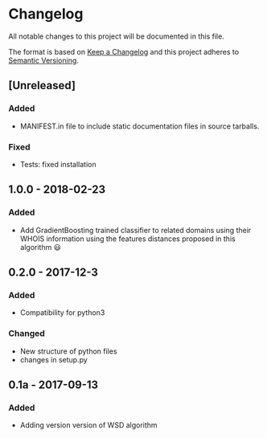 # Changelog
All notable changes to this project will be documented in this file.

The format is based on [Keep a Changelog](http://keepachangelog.com/en/1.0.0/)
and this project adheres to [Semantic Versioning](http://semver.org/spec/v2.0.0.html).

## [Unreleased]
### Added
- MANIFEST.in file to include static documentation files in source tarballs.

### Fixed
- Tests: fixed installation

## 1.0.0 - 2018-02-23
### Added
- Add GradientBoosting trained classifier to related domains using their WHOIS information
 using the features distances proposed in this algorithm 😃 

## 0.2.0 - 2017-12-3
### Added
- Compatibility for python3
### Changed
- New structure of python files
- changes in setup.py

## 0.1a - 2017-09-13
### Added
- Adding version version of WSD algorithm
